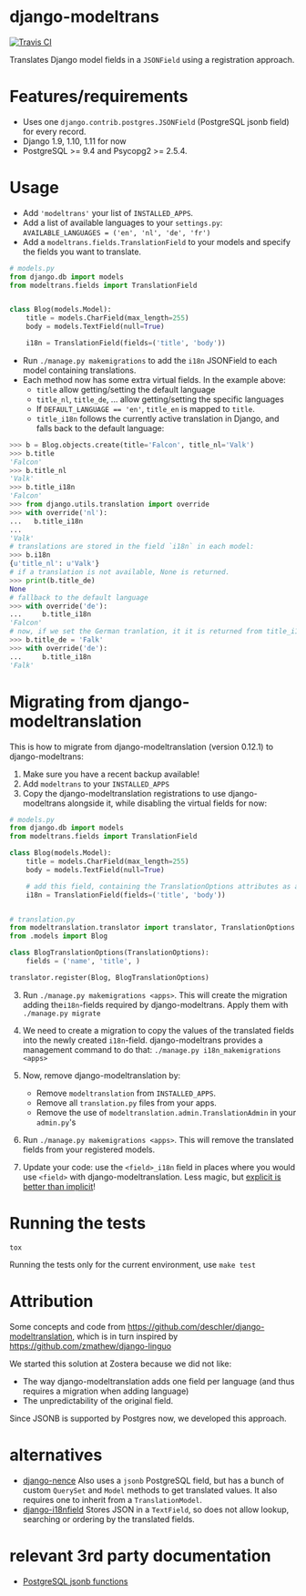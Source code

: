 # django-modeltrans

[![Travis CI](https://travis-ci.org/zostera/django-modeltrans.svg?branch=master)](https://travis-ci.org/zostera/django-modeltrans)

Translates Django model fields in a `JSONField` using a registration approach.

# Features/requirements

- Uses one `django.contrib.postgres.JSONField` (PostgreSQL jsonb field) for every record.
- Django 1.9, 1.10, 1.11 for now
- PostgreSQL >= 9.4 and Psycopg2 >= 2.5.4.

# Usage

 - Add `'modeltrans'` your list of `INSTALLED_APPS`.
 - Add a list of available languages to your `settings.py`:
   `AVAILABLE_LANGUAGES = ('en', 'nl', 'de', 'fr')`
 - Add a `modeltrans.fields.TranslationField` to your models and specify the fields you
   want to translate.
```python
# models.py
from django.db import models
from modeltrans.fields import TranslationField


class Blog(models.Model):
    title = models.CharField(max_length=255)
    body = models.TextField(null=True)

    i18n = TranslationField(fields=('title', 'body'))
```
 - Run `./manage.py makemigrations` to add the `i18n` JSONField to each model containing
   translations.
 - Each method now has some extra virtual fields. In the example above:
   - `title` allow getting/setting the default language
   - `title_nl`, `title_de`, ... allow getting/setting the specific languages
   - If `DEFAULT_LANGUAGE == 'en'`, `title_en` is mapped to `title`.
   - `title_i18n` follows the currently active translation in Django, and falls
     back to the default language:

```python
>>> b = Blog.objects.create(title='Falcon', title_nl='Valk')
>>> b.title
'Falcon'
>>> b.title_nl
'Valk'
>>> b.title_i18n
'Falcon'
>>> from django.utils.translation import override
>>> with override('nl'):
...   b.title_i18n
...
'Valk'
# translations are stored in the field `i18n` in each model:
>>> b.i18n
{u'title_nl': u'Valk'}
# if a translation is not available, None is returned.
>>> print(b.title_de)
None
# fallback to the default language
>>> with override('de'):
...     b.title_i18n
'Falcon'
# now, if we set the German tranlation, it it is returned from title_i18n:
>>> b.title_de = 'Falk'
>>> with override('de'):
...     b.title_i18n
'Falk'
```

# Migrating from django-modeltranslation

This is how to migrate from django-modeltranslation (version 0.12.1) to
django-modeltrans:

1. Make sure you have a recent backup available!
2. Add `modeltrans` to your `INSTALLED_APPS`
3. Copy the django-modeltranslation registrations to use django-modeltrans
   alongside it, while disabling the virtual fields for now:
```python
# models.py
from django.db import models
from modeltrans.fields import TranslationField

class Blog(models.Model):
    title = models.CharField(max_length=255)
    body = models.TextField(null=True)

    # add this field, containing the TranslationOptions attributes as arguments:
    i18n = TranslationField(fields=('title', 'body'))


# translation.py
from modeltranslation.translator import translator, TranslationOptions
from .models import Blog

class BlogTranslationOptions(TranslationOptions):
    fields = ('name', 'title', )

translator.register(Blog, BlogTranslationOptions)

```
3. Run `./manage.py makemigrations <apps>`. This will create the
   migration adding the`i18n`-fields required by django-modeltrans. Apply
   them with `./manage.py migrate`
4. We need to create a migration to copy the values of the translated
   fields into the newly created `i18n`-field. django-modeltrans provides
   a management command to do that:
     `./manage.py i18n_makemigrations <apps>`
5. Now, remove django-modeltranslation by:
    - Remove `modeltranslation` from `INSTALLED_APPS`.
    - Remove all `translation.py` files from your apps.
    - Remove the use of `modeltranslation.admin.TranslationAdmin` in your `admin.py`'s

6. Run `./manage.py makemigrations <apps>`. This will remove the translated
   fields from your registered models.
7. Update your code: use  the `<field>_i18n` field in places where you would use `<field>`
   with django-modeltranslation. Less magic, but
   [explicit is better than implicit](https://www.python.org/dev/peps/pep-0020/)!


# Running the tests

`tox`

Running the tests only for the current environment, use `make test`


# Attribution
Some concepts and code from https://github.com/deschler/django-modeltranslation,
which is in turn inspired by https://github.com/zmathew/django-linguo

We started this solution at Zostera because we did not like:
 - The way django-modeltranslation adds one field per language (and thus requires a migration
when adding language)
 - The unpredictability of the original field.

Since JSONB is supported by Postgres now, we developed this approach.

# alternatives
- [django-nence](https://github.com/tatterdemalion/django-nece/)
  Also uses a `jsonb` PostgreSQL field, but has a bunch of custom `QuerySet` and `Model` methods to get translated values. It also requires one to inherit from a `TranslationModel`.
- [django-i18nfield](https://github.com/raphaelm/django-i18nfield)
  Stores JSON in a `TextField`, so does not allow lookup, searching or ordering by the translated fields.

# relevant 3rd party documentation
- [PostgreSQL jsonb functions](https://www.postgresql.org/docs/9.5/static/functions-json.html)
